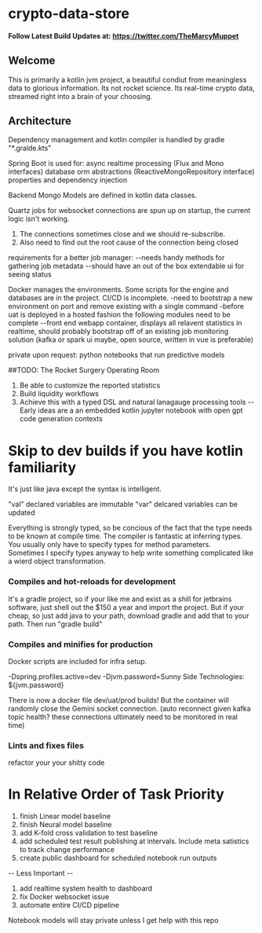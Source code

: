 # crypto-data-store


#### Follow Latest Build Updates at: https://twitter.com/TheMarcyMuppet 

## Welcome
This is primarily a kotlin jvm project, a beautiful condiut from meaningless data to glorious information. 
Its not rocket science.
Its real-time crypto data, streamed right into a brain of your choosing. 

## Architecture

Dependency management and kotlin compiler is handled by gradle "*.gralde.kts"

Spring Boot is used for: 
  async realtime processing (Flux and Mono interfaces)
  database orm abstractions (ReactiveMongoRepository interface)
  properties and dependency injection

Backend Mongo Models are defined in kotlin data classes.

Quartz jobs for websocket connections are spun up on startup, the current logic isn't working.  
  1. The connections sometimes close and we should re-subscribe. 
  2. Also need to find out the root cause of the connection being closed

  requirements for a better job manager: 
    --needs handy methods for gathering job metadata 
    --should have an out of the box extendable ui for seeing status
 
 Docker manages the environments. Some scripts for the engine and databases are in the project. CI/CD is incomplete. 
  -need to bootstrap a new environment on port and remove existing with a single command
  -before uat is deployed in a hosted fashion the following modules need to be complete
    --front end webapp container, displays all relavent statistics in realtime, should probably bootstrap off of an existing job monitoring solution
      (kafka or spark ui maybe, open source, written in vue is preferable)
  
 private upon request: python notebooks that run predictive models
 
 ##TODO: The Rocket Surgery Operating Room
  1. Be able to customize the reported statistics
  2. Build liquidity workflows
  3. Achieve this with a typed DSL and natural lanagauge processing tools
    -- Early ideas are a an embedded kotlin jupyter notebook with open gpt code generation contexts
  
# Skip to dev builds if you have kotlin familiarity
It's just like java except the syntax is intelligent.  

"val" declared variables are immutable
"var" delcared variables can be updated

Everything is strongly typed, so be concious of the fact that the type needs to be known at compile time.  The compiler is fantastic at inferring types.  
You usually only have to specify types for method parameters.  
Sometimes I specify types anyway to help write something complicated like a wierd object transformation.  


### Compiles and hot-reloads for development

It's a gradle project, so if your like me and exist as a shill for jetbrains software, just shell out the $150 a year and import the project.
But if your cheap, so just add java to your path, download gradle and add that to your path.  Then run "gradle build" 

### Compiles and minifies for production

Docker scripts are included for infra setup.

-Dspring.profiles.active=dev
-Djvm.password=Sunny Side Technologies: ${jvm.password}

There is now a docker file dev/uat/prod builds! But the container will randomly close the Gemini socket connection.
(auto reconnect given kafka topic health? these connections ultimately need to be monitored in real time)

### Lints and fixes files

refactor your your shitty code

In Relative Order of Task Priority
===================================
1. finish Linear model baseline
2. finish Neural model baseline
3. add K-fold cross validation to test baseline
4. add scheduled test result publishing at intervals. Include meta satistics to track change performance 
5. create public dashboard for scheduled notebook run outputs

-- Less Important --
1. add realtime system health to dashboard
2. fix Docker websocket issue
3. automate entire CI/CD pipeline 

Notebook models will stay private unless I get help with this repo
